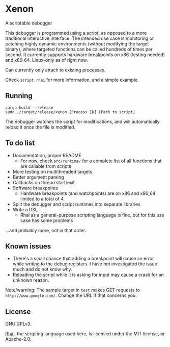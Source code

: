 # Xenon
A scriptable debugger

This debugger is programmed using a script, as opposed to a more traditional interactive interface. The intended use case is monitoring or patching highly dynamic environments (without modifying the target binary), where targeted functions can be called hundreds of times per second. It currently supports hardware breakpoints on x86 (testing needed) and x86_64. Linux-only as of right now.

Can currently only attach to existing processes.

Check `script.rhai` for more information, and a simple example.

## Running
```
cargo build --release
sudo ./target/release/xenon [Process ID] [Path to script]
```
The debugger watches the script for modifications, and will automatically reload it once the file is modified.

## To do list
* Documentation, proper README
  - For now, check `src/runtime/` for a complete list of all functions that are callable from scripts
* More testing on multithreaded targets
* Better argument parsing
* Callbacks on thread start/exit
* Software breakpoints
  - Hardware breakpoints (and watchpoints) are on x86 and x86_64 limited to a total of 4.
* Split the debugger and script runtimes into separate libraries 
* Write a DSL
  - Rhai as a general-purpose scripting language is fine, but for this use case has some problems

...and probably more, not in that order.

## Known issues
* There's a small chance that adding a breakpoint will cause an error while writing to the debug registers. I have not investigated the issue much and do not know why.
* Reloading the script while it is asking for input may cause a crash for an unknown reason.  

Note/warning: The sample target in `test` makes GET requests to `http://www.google.com/`. Change the URL if that concerns you.

## License
GNU GPLv3.

[Rhai](https://github.com/rhaiscript/rhai), the scripting language used here, is licensed under the MIT license, or Apache-2.0.
